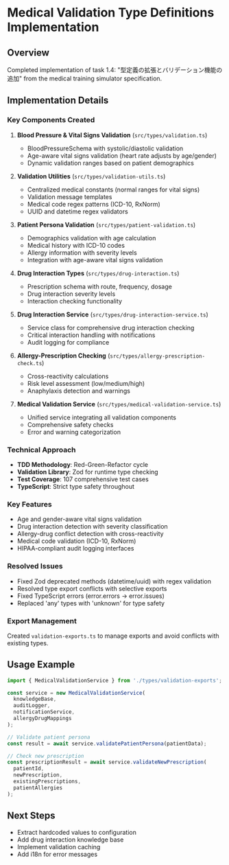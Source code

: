 # Medical Validation Type Definitions Implementation

## Overview
Completed implementation of task 1.4: "型定義の拡張とバリデーション機能の追加" from the medical training simulator specification.

## Implementation Details

### Key Components Created

1. **Blood Pressure & Vital Signs Validation** (`src/types/validation.ts`)
   - BloodPressureSchema with systolic/diastolic validation
   - Age-aware vital signs validation (heart rate adjusts by age/gender)
   - Dynamic validation ranges based on patient demographics

2. **Validation Utilities** (`src/types/validation-utils.ts`)
   - Centralized medical constants (normal ranges for vital signs)
   - Validation message templates
   - Medical code regex patterns (ICD-10, RxNorm)
   - UUID and datetime regex validators

3. **Patient Persona Validation** (`src/types/patient-validation.ts`)
   - Demographics validation with age calculation
   - Medical history with ICD-10 codes
   - Allergy information with severity levels
   - Integration with age-aware vital signs validation

4. **Drug Interaction Types** (`src/types/drug-interaction.ts`)
   - Prescription schema with route, frequency, dosage
   - Drug interaction severity levels
   - Interaction checking functionality

5. **Drug Interaction Service** (`src/types/drug-interaction-service.ts`)
   - Service class for comprehensive drug interaction checking
   - Critical interaction handling with notifications
   - Audit logging for compliance

6. **Allergy-Prescription Checking** (`src/types/allergy-prescription-check.ts`)
   - Cross-reactivity calculations
   - Risk level assessment (low/medium/high)
   - Anaphylaxis detection and warnings

7. **Medical Validation Service** (`src/types/medical-validation-service.ts`)
   - Unified service integrating all validation components
   - Comprehensive safety checks
   - Error and warning categorization

### Technical Approach
- **TDD Methodology**: Red-Green-Refactor cycle
- **Validation Library**: Zod for runtime type checking
- **Test Coverage**: 107 comprehensive test cases
- **TypeScript**: Strict type safety throughout

### Key Features
- Age and gender-aware vital signs validation
- Drug interaction detection with severity classification  
- Allergy-drug conflict detection with cross-reactivity
- Medical code validation (ICD-10, RxNorm)
- HIPAA-compliant audit logging interfaces

### Resolved Issues
- Fixed Zod deprecated methods (datetime/uuid) with regex validation
- Resolved type export conflicts with selective exports
- Fixed TypeScript errors (error.errors → error.issues)
- Replaced 'any' types with 'unknown' for type safety

### Export Management
Created `validation-exports.ts` to manage exports and avoid conflicts with existing types.

## Usage Example
```typescript
import { MedicalValidationService } from './types/validation-exports';

const service = new MedicalValidationService(
  knowledgeBase,
  auditLogger,
  notificationService,
  allergyDrugMappings
);

// Validate patient persona
const result = await service.validatePatientPersona(patientData);

// Check new prescription
const prescriptionResult = await service.validateNewPrescription(
  patientId,
  newPrescription,
  existingPrescriptions,
  patientAllergies
);
```

## Next Steps
- Extract hardcoded values to configuration
- Add drug interaction knowledge base
- Implement validation caching
- Add i18n for error messages